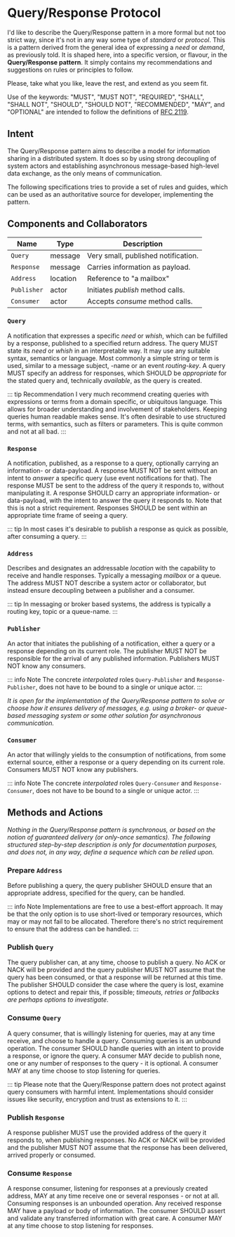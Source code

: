 # Query/Response Protocol

I'd like to describe the Query/Response pattern in a more formal but not
too strict way, since it's not in any way some type of _standard_ or
_protocol_. This is a pattern derived from the general idea of expressing a
_need_ or _demand_, as previously told. It is shaped here, into a specific
version, or flavour, in the **Query/Response pattern**. It simply contains
my recommendations and suggestions on rules or principles to follow.

Please, take what you like, leave the rest, and extend as you seem fit.

Use of the keywords: "MUST", "MUST NOT", "REQUIRED", "SHALL", "SHALL NOT",
"SHOULD", "SHOULD NOT", "RECOMMENDED", "MAY", and "OPTIONAL" are intended
to follow the definitions of [RFC 2119](https://www.ietf.org/rfc/rfc2119.txt).

## Intent

The Query/Response pattern aims to describe a model for information sharing
in a distributed system. It does so by using strong decoupling of system
actors and establishing asynchronous message-based high-level data exchange,
as the only means of communication.

The following specifications tries to provide a set of rules and guides,
which can be used as an authoritative source for developer, implementing the
pattern.

## Components and Collaborators

| Name        | Type     | Description |
| ----------- | -------- | ----------- |
| `Query`     | message  | Very small, published notification.
| `Response`  | message  | Carries information as payload.
| `Address`   | location | Reference to "a mailbox"
| `Publisher` | actor    | Initiates _publish_ method calls.
| `Consumer`  | actor    | Accepts _consume_ method calls.

### `Query`

A notification that expresses a specific _need_ or _whish_, which can be
fulfilled by a response, published to a specified return address. The query
MUST state its _need_ or _whish_ in an interpretable way. It may use any
suitable syntax, semantics or language. Most commonly a simple string or term
is used, similar to a message subject, -name or an event _routing-key_. A
query MUST specify an address for responses, which SHOULD be _appropriate_
for the stated query and, technically _available_, as the query is created.

::: tip Recommendation
I very much recommend creating queries with expressions or terms from a
domain specific, or ubiquitous language. This allows for broader understanding
and involvement of stakeholders. Keeping queries human readable makes sense.
It's often desirable to use structured terms, with semantics, such as
filters or parameters. This is quite common and not at all bad.
:::

### `Response`

A notification, published, as a response to a query, optionally carrying an
information- or data-payload. A response MUST NOT be sent without an intent to
_answer_ a specific query (use event notifications for that). The response
MUST be sent to the address of the query it responds to, without manipulating
it. A response SHOULD carry an appropriate information- or data-payload, with
the intent to answer the query it responds to. Note that this is not a strict
requirement. Responses SHOULD be sent within an appropriate time frame of
seeing a query.

::: tip
In most cases it's desirable to publish a response as quick as possible,
after consuming a query.
:::

### `Address`

Describes and designates an addressable _location_ with the capability to
receive and handle responses. Typically a messaging _mailbox_ or a queue. The
address MUST NOT describe a system actor or collaborator, but instead ensure
decoupling between a publisher and a consumer.

::: tip
In messaging or broker based systems, the address is typically a routing key,
topic or a queue-name.
:::

### `Publisher`

An actor that initiates the publishing of a notification, either a query or
a response depending on its current role. The publisher MUST NOT be responsible
for the arrival of any published information. Publishers MUST NOT know any
consumers.

::: info Note
The concrete _interpolated_ roles `Query-Publisher` and
`Response-Publisher`, does not have to be bound to a single or unique actor.
:::

_It is open for the implementation of the Query/Response pattern to solve or
choose how it ensures delivery of messages, e.g. using a broker- or queue-
based messaging system or some other solution for asynchronous communication._

### `Consumer`

An actor that willingly yields to the consumption of notifications, from some
external source, either a response or a query depending on its current role.
Consumers MUST NOT know any publishers.

::: info Note
The concrete _interpolated_ roles `Query-Consumer` and
`Response-Consumer`, does not have to be bound to a single or unique actor.
:::

## Methods and Actions

_Nothing in the Query/Response pattern is synchronous, or based on the notion
of guaranteed delivery (or only-once semantics). The following structured
step-by-step description is only for documentation purposes, and does not,
in any way, define a sequence which can be relied upon._

### Prepare `Address`

Before publishing a query, the query publisher SHOULD ensure that an
appropriate address, specified for the query, can be handled.

::: info Note
Implementations are free to use a best-effort approach. It may be that the
only option is to use short-lived or temporary resources, which may or may
not fail to be allocated. Therefore there's no strict requirement to ensure
that the address can be handled.
:::

### Publish `Query`

The query publisher can, at any time, choose to publish a query. No ACK or
NACK will be provided and the query publisher MUST NOT assume that the query
has been consumed, or that a response will be returned at this time. The
publisher SHOULD consider the case where the query is lost, examine options
to detect and repair this, if possible; _timeouts, retries or fallbacks are
perhaps options to investigate_.

### Consume `Query`

A query consumer, that is willingly listening for queries, may at any time
receive, and choose to handle a query. Consuming queries is an unbound
operation. The consumer SHOULD handle queries with an intent to provide a
response, or ignore the query. A consumer MAY decide to publish none, one or
any number of responses to the query - it is optional. A consumer MAY at any
time choose to stop listening for queries.

::: tip
Please note that the Query/Response pattern does not protect against
query consumers with harmful intent. Implementations should consider issues
like security, encryption and trust as extensions to it.
:::

### Publish `Response`

A response publisher MUST use the provided address of the query it responds to,
when publishing responses. No ACK or NACK will be provided and the publisher
MUST NOT assume that the response has been delivered, arrived properly or
consumed.

### Consume `Response`

A response consumer, listening for responses at a previously created address,
MAY at any time receive one or several responses - or not at all. Consuming
responses is an unbounded operation. Any received response MAY have a payload
or body of information. The consumer SHOULD assert and validate any
transferred information with great care. A consumer MAY at any time choose to
stop listening for responses.
